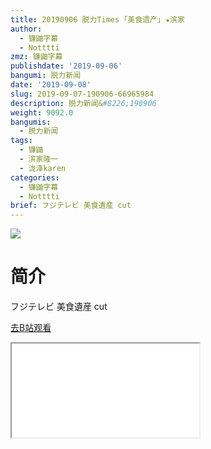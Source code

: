 ```yaml
---
title: 20190906 脱力Times ｢美食遗产｣ ★滨家
author:
  - 镰鼬字幕
  - Notttti
zmz: 镰鼬字幕
publishdate: '2019-09-06'
bangumi: 脱力新闻
date: '2019-09-08'
slug: 2019-09-07-190906-66965984
description: 脱力新闻&#8226;190906
weight: 9092.0
bangumis:
  - 脱力新闻
tags:
  - 镰鼬
  - 滨家隆一
  - 泷泽karen
categories:
  - 镰鼬字幕
  - Notttti
brief: フジテレビ 美食遺産 cut
---
```

![](https://raw.githubusercontent.com/tcgriffith/owaraisite/master/static/tmpimg/b91d60770ff98da7b1941725f75ea449744baee4.jpg.480.jpg)
# 简介  
フジテレビ
美食遺産 cut  

[去B站观看](https://www.bilibili.com/video/av66965984/)
<div class ="resp-container"><iframe class="testiframe" src="//player.bilibili.com/player.html?aid=66965984"", scrolling="no", allowfullscreen="true" > </iframe></div> 
